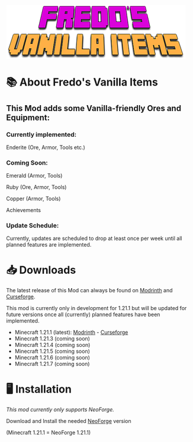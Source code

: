 
<img src="src/main/resources/FredosVanillaItems-Icon.png">

📚 About Fredo's Vanilla Items
=======
## This Mod adds some Vanilla-friendly Ores and Equipment:

### Currently implemented:

Enderite (Ore, Armor, Tools etc.)

### Coming Soon:

Emerald (Armor, Tools)

Ruby (Ore, Armor, Tools)

Copper (Armor, Tools)

Achievements
### Update Schedule:
Currently, updates are scheduled to drop at least
once per week until all planned features are implemented.


📥 Downloads
=======

The latest release of this Mod can always be found on
[Modrinth](placeholder) and [Curseforge](placeholder).

This mod is currently only in development for 1.21.1 but will be updated for future versions once all (currently) planned features have been implemented.

- Minecraft 1.21.1 (latest): [Modrinth](placeholder) - [Curseforge](placeholder)
- Minecraft 1.21.3 (coming soon)
- Minecraft 1.21.4 (coming soon)
- Minecraft 1.21.5 (coming soon)
- Minecraft 1.21.6 (coming soon)
- Minecraft 1.21.7 (coming soon)

🖥️ Installation
============
_This mod currently only supports NeoForge._

Download and Install the needed [NeoForge](https://neoforged.net) version 

(Minecraft 1.21.1 = NeoForge 1.21.1)

